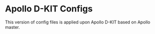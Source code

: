 # Apollo D-KIT Configs

This version of config files is applied upon Apollo D-KIT based on Apollo master.

